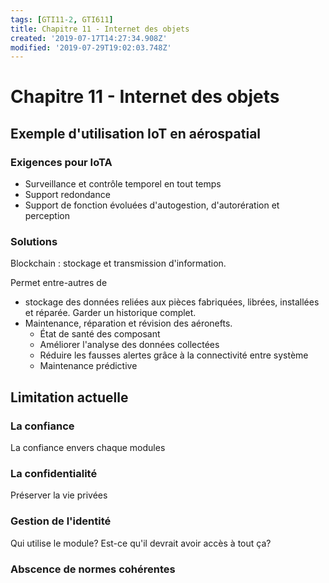 ```yaml
---
tags: [GTI11-2, GTI611]
title: Chapitre 11 - Internet des objets
created: '2019-07-17T14:27:34.908Z'
modified: '2019-07-29T19:02:03.748Z'
---
```


# Chapitre 11 - Internet des objets

## Exemple d'utilisation IoT en aérospatial
### Exigences pour IoTA
* Surveillance et contrôle temporel en tout temps
* Support redondance
* Support de fonction évoluées d'autogestion, d'autorération et perception

### Solutions
Blockchain : stockage et transmission d'information.

Permet entre-autres de
* stockage des données reliées aux pièces fabriquées, librées, installées et réparée. Garder un historique complet.
* Maintenance, réparation et révision des aéronefts.
    * État de santé des composant
    * Améliorer l'analyse des données collectées
    * Réduire les fausses alertes grâce à la connectivité entre système
    * Maintenance prédictive

## Limitation actuelle
### La confiance
La confiance envers chaque modules
### La confidentialité
Préserver la vie privées
### Gestion de l'identité
Qui utilise le module? Est-ce qu'il devrait avoir accès à tout ça?
### Abscence de normes cohérentes


